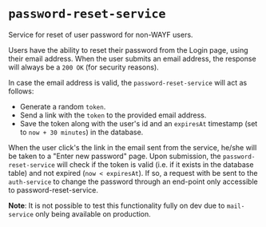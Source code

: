 # `password-reset-service`

Service for reset of user password for non-WAYF users.

Users have the ability to reset their password from the Login page, using their email address.
When the user submits an email address, the response will always be a `200 OK` (for security reasons).

In case the email address is valid, the `password-reset-service` will act as follows:

 - Generate a random `token`.
 - Send a link with the `token` to the provided email address.
 - Save the token along with the user's id and an `expiresAt` timestamp
   (set to `now + 30 minutes`) in the database.

When the user click's the link in the email sent from the service, he/she will be taken to a
"Enter new password" page. Upon submission, the `password-reset-service` will check if the token is
valid (i.e. if it exists in the database table) and not expired (`now < expiresAt`). If so, a
request with be sent to the `auth-service` to change the password through an end-point only
accessible to password-reset-service.

**Note**: It is not possible to test this functionality fully on dev due to `mail-service` only being
available on production.

